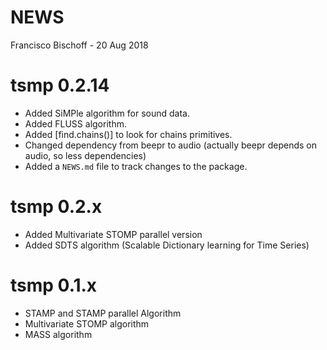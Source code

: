 NEWS
================
Francisco Bischoff
\- 20 Aug 2018

<!-- NEWS.md is generated from NEWS.Rmd. Please edit that file -->

# tsmp 0.2.14

  - Added SiMPle algorithm for sound data.
  - Added FLUSS algorithm.
  - Added \[find.chains()\] to look for chains primitives.
  - Changed dependency from beepr to audio (actually beepr depends on
    audio, so less dependencies)
  - Added a `NEWS.md` file to track changes to the package.

# tsmp 0.2.x

  - Added Multivariate STOMP parallel version
  - Added SDTS algorithm (Scalable Dictionary learning for Time Series)

# tsmp 0.1.x

  - STAMP and STAMP parallel Algorithm
  - Multivariate STOMP algorithm
  - MASS algorithm
